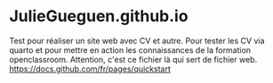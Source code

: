 # JulieGueguen.github.io

Test pour réaliser un site web avec CV et autre.
Pour tester les CV via quarto et pour mettre en action les connaissances de la formation openclassroom.
Attention, c'est ce fichier là qui sert de fichier web.
https://docs.github.com/fr/pages/quickstart

